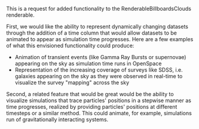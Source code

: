 This is a request for added functionality to the RenderableBillboardsClouds renderable. 

First, we would like the ability to represent dynamically changing datasets through the addition of a time column that would allow 
datasets to be animated to appear as simulation time progresses. Here are a few examples of what this envisioned functionality could produce:
  * Animation of transient events (like Gamma Ray Bursts or supernovae) appearing on the sky as simulation time runs in OpenSpace
  * Representation of the increasing coverage of surveys like SDSS, i.e. galaxies appearing on the sky as they were observed in real-time 
  to visualize the survey "mapping" across the sky

Second, a related feature that would be great would be the ability to visualize simulations that trace particles' positions in a 
stepwise manner as time progresses, realized by providing particles' positions at different timesteps or a similar method. This could 
animate, for example, simulations run of gravitationally interacting systems.
